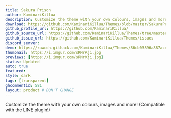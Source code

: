 ```yaml
---
title: Sakura Prison
author: KaminariKillua
description: Customize the theme with your own colours, images and more! (Compatible with the LINE plugin!)
download: https://github.com/KaminariKillua/Themes/blob/master/SakuraPrison/SakuraPrison.theme.css
github_profile_url: https://github.com/KaminariKillua/
github_source_url: https://github.com/KaminariKillua/Themes/tree/master/SakuraPrison
github_issue_url: https://github.com/KaminariKillua/Themes/issues
discord_server:
demo: https://rawcdn.githack.com/KaminariKillua/Themes/86cb03896a887aced8dc22f78c388da0af07216f/SakuraPrison/SakuraPrison.theme.css
thumbnail: https://i.imgur.com/sRMrKji.jpg
previews: [https://i.imgur.com/sRMrKji.jpg]
status: Updated
auto: true
featured: 
style: dark
tags: [transparent]
ghcommentid: 581 
layout: product # DON'T CHANGE
---
```

Customize the theme with your own colours, images and more! (Compatible with the LINE plugin!)